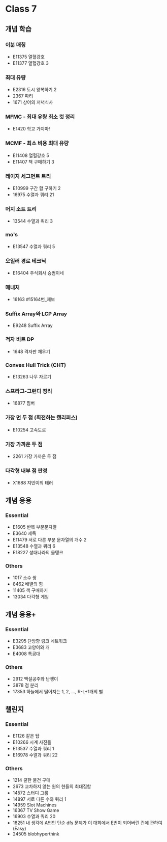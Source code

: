 # Class 7


## 개념 학습

### 이분 매칭
- E11375	열혈강호
- E11377	열혈강호 3

### 최대 유량
- E2316	도시 왕복하기 2
- 2367	파티
- 1671	상어의 저녁식사

### MFMC - 최대 유량 최소 컷 정리
- E1420	학교 가지마!

### MCMF - 최소 비용 최대 유량
- E11408	열혈강호 5
- E11407	책 구매하기 3

### 레이지 세그먼트 트리
- E10999	구간 합 구하기 2
- 16975	수열과 쿼리 21

### 머지 소트 트리
- 13544	수열과 쿼리 3

### mo's
- E13547	수열과 쿼리 5

### 오일러 경로 테크닉
- E16404	주식회사 승범이네

### 매내처
- 16163	#15164번_제보

### Suffix Array와 LCP Array
- E9248	Suffix Array

### 격자 비트 DP
- 1648	격자판 채우기

### Convex Hull Trick (CHT)
- E13263	나무 자르기

### 스프라그-그런디 정리
- 16877	핌버

### 가장 먼 두 점 (회전하는 캘리퍼스)
- E10254	고속도로

### 가장 가까운 두 점
- 2261	가장 가까운 두 점

### 다각형 내부 점 판정
- X1688	지민이의 테러


## 개념 응용

### Essential
- E1605	반복 부분문자열
- E3640	제독
- E11479	서로 다른 부분 문자열의 개수 2
- E13548	수열과 쿼리 6
- E18227	성대나라의 물탱크

### Others
- 1017	소수 쌍
- 8462	배열의 힘
- 11405	책 구매하기
- 13034	다각형 게임


## 개념 응용+

### Essential
- E3295	단방향 링크 네트워크
- E3683	고양이와 개
- E4008	특공대

### Others
- 2912	백설공주와 난쟁이
- 3878	점 분리
- 17353	하늘에서 떨어지는 1, 2, ..., R-L+1개의 별


## 챌린지

### Essential
- E1126	같은 탑
- E10266	시계 사진들
- E13537	수열과 쿼리 1
- E16978	수열과 쿼리 22

### Others
- 1214	쿨한 물건 구매
- 2673	교차하지 않는 원의 현들의 최대집합
- 14572	스터디 그룹
- 14897	서로 다른 수와 쿼리 1
- 14959	Slot Machines
- 16367	TV Show Game
- 16903	수열과 쿼리 20
- 18251	내 생각에 A번인 단순 dfs 문제가 이 대회에서 E번이 되어버린 건에 관하여 (Easy)
- 24505	blobhyperthink
